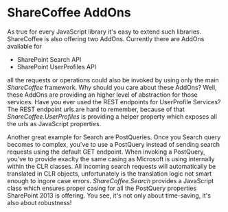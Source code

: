 # ShareCoffee AddOns

As true for every JavaScript library it's easy to extend such libraries. ShareCoffee is also offering two AddOns. Currently there are AddOns available for

 * SharePoint Search API
 * SharePoint UserProfiles API

all the requests or operations could also be invoked by using only the main *ShareCoffee* framework. Why should you care about these AddOns? Well, these AddOns are providing an higher level of abstraction for those services. Have you ever used the REST endpoints for UserProfile Services? The REST endpoint urls are hard to remember, because of that *ShareCoffee.UserProfiles* is providing a helper property which exposes all the urls as JavaScript properties.

Another great example for Search are PostQueries. Once you Search query becomes to complex, you've to use a PostQuery instead of sending search requests using the default GET endpoint. When invoking a PostQuery, you've to provide exaclty the same casing as Microsoft is using internally within the CLR classes. All incoming search requests will automatically be translated in CLR objects, unfortunately is the translation logic not smart enough to ingore case errors. *ShareCoffee.Search* provides a JavaScript class which ensures proper casing for all the PostQuery properties SharePoint 2013 is offering. You see, it's not only about time-saving, it's also about robustness!
